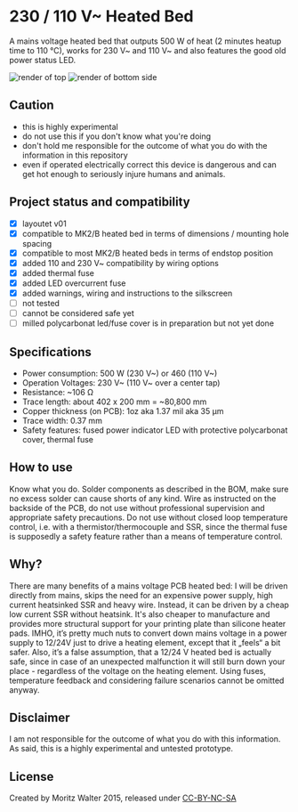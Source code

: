 # 230 / 110 V~ Heated Bed
A mains voltage heated bed that outputs 500 W of heat (2 minutes heatup time to 110 °C), works for 230 V~ and 110 V~ and also features the good old power status LED.

![render of top](https://cdn.hackaday.io/images/7579811449431756922.png)
![render of bottom side](https://cdn.hackaday.io/images/5494491449432442830.png)

## Caution
- this is highly experimental
- do not use this if you don't know what you're doing
- don't hold me responsible for the outcome of what you do with the information in this repository
- even if operated electrically correct this device is dangerous and can get hot enough to seriously injure humans and animals.

## Project status and compatibility
- [x] layoutet v01
- [x] compatible to MK2/B heated bed in terms of dimensions / mounting hole spacing
- [x] compatible to most MK2/B heated beds in terms of endstop position
- [x] added 110 and 230 V~ compatibility by wiring options
- [x] added thermal fuse
- [x] added LED overcurrent fuse
- [x] added warnings, wiring and instructions to the silkscreen
- [ ] not tested
- [ ] cannot be considered safe yet
- [ ] milled polycarbonat led/fuse cover is in preparation but not yet done

## Specifications
- Power consumption:	500 W (230 V~) or 460 (110 V~)
- Operation Voltages:	230 V~ (110 V~ over a center tap)
- Resistance:	~106 Ω
- Trace length: about 402 x 200 mm = ~80,800 mm
- Copper thickness (on PCB):	1oz aka 1.37 mil aka 35 µm
- Trace width:	0.37 mm
- Safety features: fused power indicator LED with protective polycarbonat cover, thermal fuse

## How to use
Know what you do. Solder components as described in the BOM, make sure no excess solder can cause shorts of any kind. Wire as instructed on the backside of the PCB, do not use without professional supervision and appropriate safety precautions. Do not use without closed loop temperature control, i.e. with a thermistor/thermocouple and SSR, since the thermal fuse is supposedly a safety feature rather than a means of temperature control.

## Why?
There are many benefits of a mains voltage PCB heated bed: I will be driven directly from mains, skips the need for an expensive power supply, high current heatsinked SSR and heavy wire. Instead, it can be driven by a cheap low current SSR without heatsink. It's also cheaper to manufacture and provides more structural support for your printing plate than silicone heater pads.
IMHO, it’s pretty much nuts to convert down mains voltage in a power supply to 12/24V just to drive a heating element, except that it „feels“ a bit safer. Also, it’s a false assumption, that a 12/24 V heated bed is actually safe, since in case of an unexpected malfunction it will still burn down your place - regardless of the voltage on the heating element. Using fuses, temperature feedback and considering failure scenarios cannot be omitted anyway.

## Disclaimer
I am not responsible for the outcome of what you do with this information. As said, this is a highly experimental and untested prototype.

## License
Created by Moritz Walter 2015, released under [CC-BY-NC-SA](http://creativecommons.org/licenses/by-nc-sa/3.0/legalcode)
